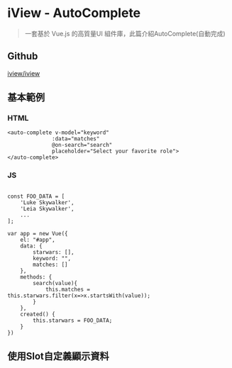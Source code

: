 # iView - AutoComplete

> 一套基於 Vue.js 的高質量UI 組件庫，此篇介紹AutoComplete(自動完成)

## Github

[iview/iview](https://github.com/iview/iview)

## 基本範例

### HTML

```
<auto-complete v-model="keyword" 
              :data="matches" 
              @on-search="search" 
              placeholder="Select your favorite role">
</auto-complete>
```

### JS

```

const FOO_DATA = [
    'Luke Skywalker',
    'Leia Skywalker',
    ...
];

var app = new Vue({
    el: "#app",
    data: {
        starwars: [],
        keyword: "",
        matches: []
    },
    methods: {
        search(value){
            this.matches = this.starwars.filter(x=>x.startsWith(value));
        }
    },
    created() {
        this.starwars = FOO_DATA;
    }
})
```

## 使用Slot自定義顯示資料



